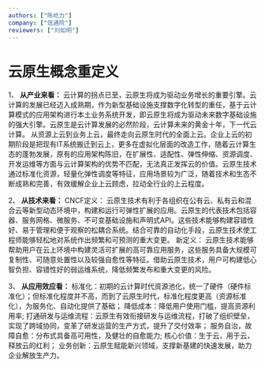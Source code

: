 ```yaml
---
authors: ["陈屹力"]
company: ["信通院"]
reviewers: ["刘如明"]
---
```


# 云原生概念重定义

1、	**从产业来看：**
云计算的拐点已至，云原生将成为驱动业务增长的重要引擎。云计算的发展已经迈入成熟期，作为新型基础设施支撑数字化转型的重任，基于云计算模式的应用架构进行本土业务系统开发，即云原生将成为驱动未来数字基础设施的强大引擎。云原生是云计算发展的必然阶段，云计算未来的黄金十年，下一代云计算。
从资源上云到业务上云，最终走向云原生时代的全面上云。企业上云的初期阶段是把现有IT系统搬迁到云上，更多在虚拟化层面的改造工作，随着云计算生态的蓬勃发展，原有的应用架构陈旧，在扩展性、适配性、弹性伸缩、资源调度、开发运维等方面与云计算架构的优势不匹配，无法真正发挥云的价值。云原生技术通过标准化资源，轻量化弹性调度等特征，应用场景较为广泛，随着技术和生态不断成熟和完善，有效缓解企业上云顾虑，拉动全行业的上云程度。

2、	**从技术来看：**
CNCF定义：
云原生技术有利于各组织在公有云、私有云和混合云等新型动态环境中，构建和运行可弹性扩展的应用。云原生的代表技术包括容器、服务网格、微服务、不可变基础设施和声明式API。这些技术能够构建容错性好、易于管理和便于观察的松耦合系统。结合可靠的自动化手段，云原生技术使工程师能够轻松地对系统作出频繁和可预测的重大变更。
新定义：
云原生技术能够帮助用户在云上环境中构建灵活可扩展的高可靠应用服务，这些服务具备大规模可复制性、可随意处置性以及较强自愈性等特征。借助云原生技术，用户可构建低心智负担、容错性好的弱运维系统，降低频繁发布和重大变更的风险。

3、	**从应用效应看：**
标准化：初期的云计算时代资源池化，统一了硬件（硬件标准化）；但标准化程度并不高，而到了云原生时代，标准化程度更高（资源标准化），为服务化、自动化提供了基础；
降低成本：降低用户使用门槛，提高资源利用率; 
打通研发与运维流程：云原生有效衔接研发与运维流程，打破了组织壁垒，实现了跨域协同，变革了研发运营的生产方式，提升了交付效率；
服务自治，故障自愈：分布式具备高可用性，及健壮的自愈能力;
核心价值：生于云，用于云，释放云的红利；
业务创新：云原生赋能新兴领域，支撑新基建的快速发展，助力企业解放生产力。
